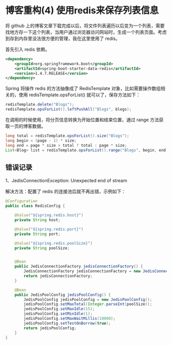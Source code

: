 <!-- {title_en:'blog code refactoring use redis to save blog list', comment:true, modify:'2018-12-17', tags:['博客','架构'], summary:'将 github 上的博客文章下载完成以后，将文件列表遍历以后变为一个列表，需要找地方存一下这个列表，当用户通过浏览器访问网站时，生成一个列表页面。考虑到存到内存里没法很方便的管理，我在这里使用了 redis。'} -->

# 博客重构(4) 使用redis来保存列表信息

将 github 上的博客文章下载完成以后，将文件列表遍历以后变为一个列表，需要找地方存一下这个列表，当用户通过浏览器访问网站时，生成一个列表页面。考虑到存到内存里没法很方便的管理，我在这里使用了 redis。

首先引入 redis 依赖。

```xml
<dependency>
    <groupId>org.springframework.boot</groupId>
    <artifactId>spring-boot-starter-data-redis</artifactId>
    <version>1.4.7.RELEASE</version>
</dependency>
```



Spring 将操作 redis 的方法抽像成了 RedisTemplate 对象，比如需要操作数组相关的，使用 redisTemplate.opsForList() 就可以了，保存方法如下：

```java
redisTemplate.delete("Blogs");
redisTemplate.opsForList().leftPushAll("Blogs", blogs);
```



在调用的时候使用，将分页信息转换为开始位置和结束位置，通过 range 方法获取一页的博客数据。

```java
long total = redisTemplate.opsForList().size("Blogs");
long begin = (page - 1) * size;
long end = page * size > total ? total : page * size;
List<Blog> list = redisTemplate.opsForList().range("Blogs", begin, end);
```



## 错误记录

1、JedisConnectionException: Unexpected end of stream

解决方法：配置了 redis 的连接池后就不再出错，示例如下：

``` java
@Configuration
public class RedisConfig {

    @Value("${spring.redis.host}")
    private String host;

    @Value("${spring.redis.port}")
    private String port;

    @Value("${spring.redis.poolSize}")
    private String poolSize;


    @Bean
    public JedisConnectionFactory jedisConnectionFactory() {
        JedisConnectionFactory jedisConnectionFactory = new JedisConnectionFactory(this.jedisPoolConfig());
        return jedisConnectionFactory;
    }

    @Bean
    public JedisPoolConfig jedisPoolConfig() {
        JedisPoolConfig jedisPoolConfig = new JedisPoolConfig();
        jedisPoolConfig.setMaxTotal(Integer.parseInt(poolSize));
        jedisPoolConfig.setMaxIdle(15);
        jedisPoolConfig.setMinIdle(1);
        jedisPoolConfig.setMaxWaitMillis(10000);
        jedisPoolConfig.setTestOnBorrow(true);
        return jedisPoolConfig;
    }
}
```

